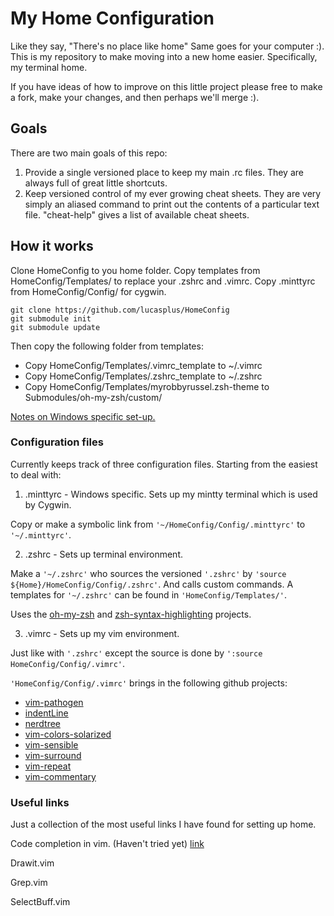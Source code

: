 # My Home Configuration #

Like they say, "There's no place like home" Same goes for your computer :).
This is my repository to make moving into a new home easier. Specifically, my
terminal home.

If you have ideas of how to improve on this little project please free to make
a fork, make your changes, and then perhaps we'll merge :).

## Goals ##

There are two main goals of this repo:

1. Provide a single versioned place to keep my main .rc files. They are always
   full of great little shortcuts. 
2. Keep versioned control of my ever growing cheat sheets. They are very simply
   an aliased command to print out the contents of a particular text file.
   "cheat-help" gives a list of available cheat sheets.
  
## How it works ##

Clone HomeConfig to you home folder. Copy templates from HomeConfig/Templates/
to replace your .zshrc and .vimrc. Copy .minttyrc from HomeConfig/Config/ for
cygwin.

    git clone https://github.com/lucasplus/HomeConfig
    git submodule init
    git submodule update

Then copy the following folder from templates:

  * Copy HomeConfig/Templates/.vimrc_template to ~/.vimrc
  * Copy HomeConfig/Templates/.zshrc_template to ~/.zshrc
  * Copy HomeConfig/Templates/myrobbyrussel.zsh-theme to Submodules/oh-my-zsh/custom/

[Notes on Windows specific set-up.](https://bitbucket.org/lucasplus/homeconfig/master/CygwinSetup.md) 

### Configuration files ###

Currently keeps track of three configuration files. Starting from the easiest to deal with:

1. .minttyrc - Windows specific. Sets up my mintty terminal which is used by Cygwin.

  Copy or make a symbolic link from `'~/HomeConfig/Config/.minttyrc'` to `'~/.minttyrc'`.  

2. .zshrc - Sets up terminal environment.

  Make a `'~/.zshrc'` who sources the versioned `'.zshrc'` by
  `'source ${Home}/HomeConfig/Config/.zshrc'`. And calls custom commands.
  A templates for `'~/.zshrc'` can be found in `'HomeConfig/Templates/'`. 

  Uses the [oh-my-zsh](https://github.com/robbyrussell/oh-my-zsh) and [zsh-syntax-highlighting](https://github.com/zsh-users/zsh-syntax-highlighting) projects.

3. .vimrc - Sets up my vim environment.
  
  Just like with `'.zshrc'` except the source is done by `':source
  HomeConfig/Config/.vimrc'`. 
  
  `'HomeConfig/Config/.vimrc'` brings in the following github projects:

  * [vim-pathogen](https://github.com/tpope/vim-pathogen)
  * [indentLine](https://github.com/Yggdroot/indentLine)
  * [nerdtree](https://github.com/scrooloose/nerdtree)
  * [vim-colors-solarized](https://github.com/altercation/vim-colors-solarized)
  * [vim-sensible](https://github.com/tpope/vim-sensible)
  * [vim-surround](https://github.com/tpope/vim-surround)
  * [vim-repeat](https://github.com/tpope/vim-repeat)
  * [vim-commentary](https://github.com/tpope/commentary)

### Useful links ###

Just a collection of the most useful links I have found for setting up home.

  Code completion in vim. (Haven't tried yet) [link](http://valloric.github.io/YouCompleteMe/)

  Drawit.vim
  
  Grep.vim

  SelectBuff.vim
